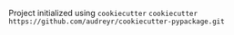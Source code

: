 Project initialized using `cookiecutter`
`cookiecutter https://github.com/audreyr/cookiecutter-pypackage.git`
